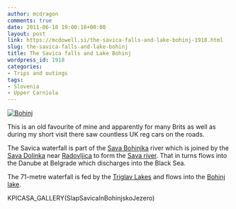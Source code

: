 ```yaml
---
author: mcdragon
comments: true
date: 2011-06-10 19:00:18+00:00
layout: post
link: https://mcdowell.si/the-savica-falls-and-lake-bohinj-1918.html
slug: the-savica-falls-and-lake-bohinj
title: The Savica falls and Lake Bohinj
wordpress_id: 1918
categories:
- Trips and outings
tags:
- Slovenia
- Upper Carniola
---
```


[![Bohinj](https://mcdowell.si/wp-content/uploads/2011/06/bohinj.jpg)](https://mcdowell.si/wp-content/uploads/2011/06/bohinj.jpg)

This is an old favourite of mine and apparently for many Brits as well as during my short visit there saw countless UK reg cars on the roads.

The Savica waterfall is part of the [Sava Bohinjka](http://en.wikipedia.org/wiki/Sava_Bohinjka) river which is joined by the [Sava Dolinka](http://en.wikipedia.org/wiki/Sava_Dolinka) near [Radovljica](http://en.wikipedia.org/wiki/Radovljica) to form the [Sava river](http://en.wikipedia.org/wiki/Sava). That in turns flows into the Danube at Belgrade which discharges into the Black Sea.

The 71-metre waterfall is fed by the [Triglav Lakes](http://en.wikipedia.org/wiki/Triglav_Lakes_Valley) and flows into the [Bohinj lake](http://en.wikipedia.org/wiki/Lake_Bohinj).

KPICASA_GALLERY(SlapSavicaInBohinjskoJezero)
